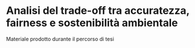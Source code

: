 # Analisi del trade-off tra accuratezza, fairness e sostenibilità ambientale
Materiale prodotto durante il percorso di tesi 

